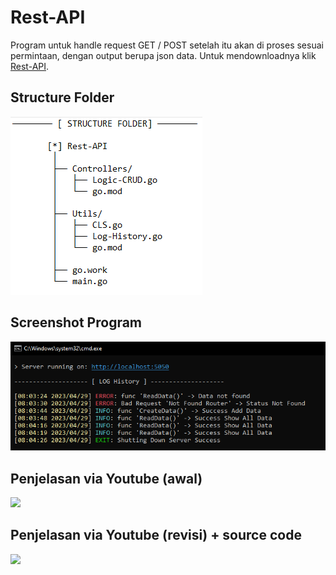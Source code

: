 # Rest-API
Program untuk handle request GET / POST setelah itu akan di proses sesuai permintaan, dengan output berupa json data.
Untuk mendownloadnya klik [Rest-API](https://github.com/syauqqii/Popular-Programming-Technology/tree/main/Nomor%203%20-%20Rest%20API/Rest-API).

## Structure Folder
<img src="structure.png">

## Screenshot Program
<img src="output.png">

## Penjelasan via Youtube (awal)
[<img src = "https://img.shields.io/badge/youtube-%23E4405F.svg?&style=for-the-badge&logo=youtube&logoColor=white">](https://youtu.be/kMECiVzG4dk)

## Penjelasan via Youtube (revisi) + source code
[<img src = "https://img.shields.io/badge/youtube-%23E4405F.svg?&style=for-the-badge&logo=youtube&logoColor=white">](https://youtu.be/Wk5X-Vl5NQ8)
